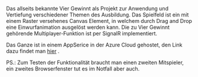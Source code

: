 Das allseits bekannte Vier Gewinnt als Projekt zur Anwendung und Vertiefung verschiedener Themen des Ausbildung.
Das Spielfeld ist ein mit einem Raster versehenes Canvas Element, in welchem durch Drag and Drop eine Einwurfanimation ausgelöst werden kann. Die zu Vier Gewinnt gehörende Multiplayer-Funktion ist per SignalR implementiert. 

Das Ganze ist in einem AppSerice in der Azure Cloud gehostet, den Link dazu findet man [hier](4gweb.azurewebsites.net) .

PS.: Zum Testen der Funktionalität braucht man einen zweiten Mitspieler, ein zweites Browserfenster tut es im Notfall aber auch.

